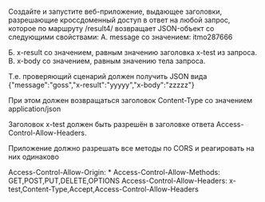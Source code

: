Создайте и запустите веб-приложение, выдающее заголовки, разрешающие кроссдоменный доступ в ответ на любой запрос, которое по маршруту /result4/ возвращает JSON-объект со следующими свойствами:
A. message со значением: itmo287666


Б. x-result со значением, равным значению заголовка x-test из запроса.
В. x-body со значением, равным значению тела запроса.

Т.е. проверяющий сценарий должен получить JSON вида {"message":"goss","x-result":"yyyyy","x-body":"zzzzz"}

При этом должен возвращаться заголовок Content-Type со значением application/json

Заголовок x-test должен быть разрешён в заголовке ответа Access-Control-Allow-Headers.

Приложение должно разрешать все методы по CORS и реагировать на них одинаково

Access-Control-Allow-Origin: *
Access-Control-Allow-Methods: GET,POST,PUT,DELETE,OPTIONS
Access-Control-Allow-Headers: x-test,Content-Type,Accept,Access-Control-Allow-Headers
